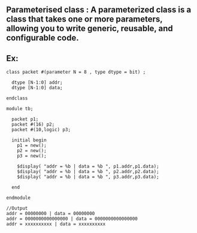 ## Parameterised class : A parameterized class is a class that takes one or more parameters, allowing you to write generic, reusable, and configurable code.


## Ex:
```
class packet #(parameter N = 8 , type dtype = bit) ;
  
  dtype [N-1:0] addr;
  dtype [N-1:0] data;
  
endclass

module tb;
  
  packet p1;
  packet #(16) p2;
  packet #(10,logic) p3;
  
  initial begin
    p1 = new();
    p2 = new();
    p3 = new();
    
    $display( "addr = %b | data = %b ", p1.addr,p1.data); 
    $display( "addr = %b | data = %b ", p2.addr,p2.data); 
    $display( "addr = %b | data = %b ", p3.addr,p3.data); 
    
  end
  
endmodule

//Output
addr = 00000000 | data = 00000000 
addr = 0000000000000000 | data = 0000000000000000
addr = xxxxxxxxxx | data = xxxxxxxxxx
```
